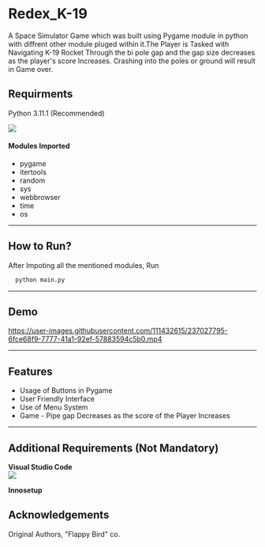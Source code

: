 # Redex_K-19
A Space Simulator Game which was built using Pygame module in python with diffrent other module pluged within it.The Player is Tasked with Navigating K-19 Rocket Through the bi pole gap and the gap size decreases as the player's score Increases. Crashing into the poles or ground will result in Game over.

## Requirments
Python 3.11.1 (Recommended) 

<a href="https://www.python.org/downloads/" alt="3.11.1">
        <img src="https://img.shields.io/badge/python-3670A0?style=for-the-badge&logo=python&logoColor=ffdd54" /></a>
        
<h4>Modules Imported</h4>

- pygame
- itertools
- random
- sys
- webbrowser
- time
- os
--------------------------
## How to Run?
After Impoting all the mentioned modules, Run
```bash
  python main.py
```
-------------------------
## Demo

https://user-images.githubusercontent.com/111432615/237027795-6fce68f9-7777-41a1-92ef-57883594c5b0.mp4

---------------------------
## Features
- Usage of Buttons in Pygame
- User Friendly Interface
- Use of Menu System
- Game - Pipe gap Decreases as the score of the Player Increases
---------------------------
## Additional Requirements (Not Mandatory)
**Visual Studio Code**  
<a href="https://code.visualstudio.com/" alt="VS Code">
        <img src="https://img.shields.io/badge/Visual%20Studio%20Code-0078d7.svg?style=for-the-badge&logo=visual-studio-code&logoColor=white" /></a>
        
**Innosetup**
## Acknowledgements
Original Authors, "Flappy Bird" co.
